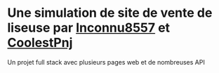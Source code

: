 # Une simulation de site de vente de liseuse par [Inconnu8557](https://github.com/) et [CoolestPnj](https://github.com/CoolestPNJ)
Un projet full stack avec plusieurs pages web et de nombreuses API
